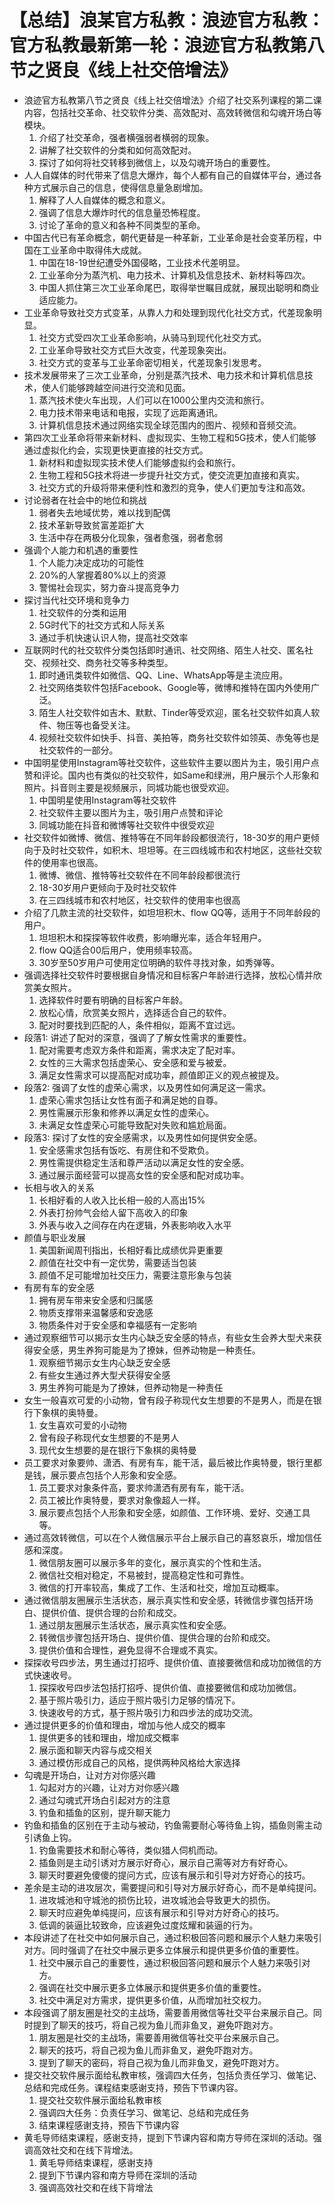 # 【总结】浪某官方私教：浪迹官方私教：官方私教最新第一轮：浪迹官方私教第八节之贤良《线上社交倍增法》

-   浪迹官方私教第八节之贤良《线上社交倍增法》介绍了社交系列课程的第二课内容，包括社交革命、社交软件分类、高效配对、高效转微信和勾魂开场白等模块。
    1.  介绍了社交革命，强者横强弱者横弱的现象。
    2.  讲解了社交软件的分类和如何高效配对。
    3.  探讨了如何将社交转移到微信上，以及勾魂开场白的重要性。
-   人人自媒体的时代带来了信息大爆炸，每个人都有自己的自媒体平台，通过各种方式展示自己的信息，使得信息量急剧增加。
    1.  解释了人人自媒体的概念和意义。
    2.  强调了信息大爆炸时代的信息量恐怖程度。
    3.  讨论了革命的意义和各种不同类型的革命。
-   中国古代已有革命概念，朝代更替是一种革新，工业革命是社会变革历程，中国在工业革命中取得伟大成就。
    1.  中国在18-19世纪遭受外国侵略，工业技术代差明显。
    2.  工业革命分为蒸汽机、电力技术、计算机及信息技术、新材料等四次。
    3.  中国人抓住第三次工业革命尾巴，取得举世瞩目成就，展现出聪明和商业适应能力。
-   工业革命导致社交方式变革，从靠人力和处理到现代化社交方式，代差现象明显。
    1.  社交方式受四次工业革命影响，从骑马到现代化社交方式。
    2.  工业革命导致社交方式巨大改变，代差现象突出。
    3.  社交方式的变革与工业革命密切相关，代差现象引发思考。
-   技术发展带来了三次工业革命，分别是蒸汽技术、电力技术和计算机信息技术，使人们能够跨越空间进行交流和见面。
    1.  蒸汽技术使火车出现，人们可以在1000公里内交流和旅行。
    2.  电力技术带来电话和电报，实现了远距离通讯。
    3.  计算机信息技术通过网络实现全球范围内的图片、视频和音频交流。
-   第四次工业革命将带来新材料、虚拟现实、生物工程和5G技术，使人们能够通过虚拟化约会，实现更快更直接的社交方式。
    1.  新材料和虚拟现实技术使人们能够虚拟约会和旅行。
    2.  生物工程和5G技术将进一步提升社交方式，使交流更加直接和真实。
    3.  社交方式的升级将带来便利性和激烈的竞争，使人们更加专注和高效。
-   讨论弱者在社会中的地位和挑战
    1.  弱者失去地域优势，难以找到配偶
    2.  技术革新导致贫富差距扩大
    3.  生活中存在两极分化现象，强者愈强，弱者愈弱
-   强调个人能力和机遇的重要性
    1.  个人能力决定成功的可能性
    2.  20%的人掌握着80%以上的资源
    3.  警惕社会现实，努力奋斗提高竞争力
-   探讨当代社交环境和竞争力
    1.  社交软件的分类和运用
    2.  5G时代下的社交方式和人际关系
    3.  通过手机快速认识人物，提高社交效率
-   互联网时代的社交软件分类包括即时通讯、社交网络、陌生人社交、匿名社交、视频社交、商务社交等多种类型。
    1.  即时通讯类软件如微信、QQ、Line、WhatsApp等是主流应用。
    2.  社交网络类软件包括Facebook、Google等，微博和推特在国内外使用广泛。
    3.  陌生人社交软件如吉木、默默、Tinder等受欢迎，匿名社交软件如真人软件、物压等也备受关注。
    4.  视频社交软件如快手、抖音、美拍等，商务社交软件如领英、赤兔等也是社交软件的一部分。
-   中国明星使用Instagram等社交软件，这些软件主要以图片为主，吸引用户点赞和评论。国内也有类似的社交软件，如Same和绿洲，用户展示个人形象和照片。抖音则主要是视频展示，同城功能也很受欢迎。
    1.  中国明星使用Instagram等社交软件
    2.  社交软件主要以图片为主，吸引用户点赞和评论
    3.  同城功能在抖音和微博等社交软件中很受欢迎
-   社交软件如微博、微信、推特等在不同年龄段都很流行，18-30岁的用户更倾向于及时社交软件，如积木、坦坦等。在三四线城市和农村地区，这些社交软件的使用率也很高。
    1.  微博、微信、推特等社交软件在不同年龄段都很流行
    2.  18-30岁用户更倾向于及时社交软件
    3.  在三四线城市和农村地区，社交软件的使用率也很高
-   介绍了几款主流的社交软件，如坦坦积木、flow QQ等，适用于不同年龄段的用户。
    1.  坦坦积木和探探等软件收费，影响曝光率，适合年轻用户。
    2.  flow QQ适合00后用户，使用频率较高。
    3.  30岁至50岁用户可使用定位明确的软件寻找对象，如秀弹等。
-   强调选择社交软件时要根据自身情况和目标客户年龄进行选择，放松心情并欣赏美女照片。
    1.  选择软件时要有明确的目标客户年龄。
    2.  放松心情，欣赏美女照片，选择适合自己的软件。
    3.  配对时要找到匹配的人，条件相似，距离不宜过远。
-   段落1: 讲述了配对的深意，强调了了解女性需求的重要性。
    1.  配对需要考虑双方条件和距离，需求决定了配对率。
    2.  女性的三大需求包括虚荣心、安全感和爱与被爱。
    3.  满足女性需求可以提高配对成功率，颜值即正义的观点被提及。
-   段落2: 强调了女性的虚荣心需求，以及男性如何满足这一需求。
    1.  虚荣心需求包括让女性有面子和满足她的自尊。
    2.  男性需展示形象和修养以满足女性的虚荣心。
    3.  未满足女性虚荣心可能导致配对失败和尴尬局面。
-   段落3: 探讨了女性的安全感需求，以及男性如何提供安全感。
    1.  安全感需求包括有饭吃、有房住和不受欺负。
    2.  男性需提供稳定生活和尊严活动以满足女性的安全感。
    3.  通过展示面经营可以提高女性的安全感和配对成功率。
-   长相与收入的关系
    1.  长相好看的人收入比长相一般的人高出15%
    2.  外表打扮帅气会给人留下高收入的印象
    3.  外表与收入之间存在内在逻辑，外表影响收入水平
-   颜值与职业发展
    1.  美国新闻周刊指出，长相好看比成绩优异更重要
    2.  颜值在社交中有一定优势，需要适当包装
    3.  颜值不足可能增加社交压力，需要注意形象与包装
-   有房有车的安全感
    1.  拥有房车带来安全感和归属感
    2.  物质支撑带来温馨感和安逸感
    3.  物质条件对于安全感和幸福感有一定影响
-   通过观察细节可以揭示女生内心缺乏安全感的特点，有些女生会养大型犬来获得安全感，男生养狗可能是为了撩妹，但养动物是一种责任。
    1.  观察细节揭示女生内心缺乏安全感
    2.  有些女生通过养大型犬获得安全感
    3.  男生养狗可能是为了撩妹，但养动物是一种责任
-   女生一般喜欢可爱的小动物，曾有段子称现代女生想要的不是男人，而是在银行下象棋的奥特曼。
    1.  女生喜欢可爱的小动物
    2.  曾有段子称现代女生想要的不是男人
    3.  现代女生想要的是在银行下象棋的奥特曼
-   员工要求对象要帅、潇洒、有房有车，能干活，最后被比作奥特曼，银行里都是钱，展示要点包括个人形象和安全感。
    1.  员工要求对象条件高，要求帅潇洒有房有车，能干活。
    2.  员工被比作奥特曼，要求对象像超人一样。
    3.  展示要点包括个人形象和安全感，如颜值、工作环境、爱好、交通工具等。
-   通过高效转微信，可以在个人微信展示平台上展示自己的喜怒哀乐，增加信任感和深度。
    1.  微信朋友圈可以展示多年的变化，展示真实的个性和生活。
    2.  微信社交相对稳定，不易被封，提高稳定性和可靠性。
    3.  微信的打开率较高，集成了工作、生活和社交，增加互动概率。
-   通过微信朋友圈展示生活状态，展示真实性和安全感，转微信步骤包括开场白、提供价值、提供合理的台阶和成交。
    1.  通过朋友圈展示生活状态，展示真实性和安全感。
    2.  转微信步骤包括开场白、提供价值、提供合理的台阶和成交。
    3.  提供价值和合理性，避免显得不合理或不真实。
-   探探收号四步法，男生通过打招呼、提供价值、直接要微信和成功加微信的方式快速收号。
    1.  探探收号四步法包括打招呼、提供价值、直接要微信和成功加微信。
    2.  基于照片吸引力，适应于照片吸引力足够的情况下。
    3.  快速收号的方式，基于照片吸引力和四步法的成功交流。
-   通过提供更多的价值和理由，增加与他人成交的概率
    1.  提供更多的钱和理由，增加成交概率
    2.  展示面和聊天内容与成交相关
    3.  通过模仿形成自己的风格，提供两种风格给大家选择
-   勾魂是开场白，让对方对你感兴趣
    1.  勾起对方的兴趣，让对方对你感兴趣
    2.  通过勾魂式开场白引起对方的注意
    3.  钓鱼和插鱼的区别，提升聊天能力
-   钓鱼和插鱼的区别在于主动与被动，钓鱼需要耐心等待鱼上钩，插鱼则需主动引诱鱼上钩。
    1.  钓鱼需要技术和耐心等待，类似猎人伺机而动。
    2.  插鱼则是主动引诱对方展示好奇心，展示自己需等对方有好奇心。
    3.  聊天时要避免傻傻的提问方式，应该有展示和引导对方好奇心的技巧。
-   差余是主动的进攻层次，需要提问和引导对方展示好奇心，而不是单纯提问。
    1.  进攻城池和守城池的损伤比较，进攻城池会导致更大的损伤。
    2.  聊天时应避免单纯提问，应该有展示和引导对方好奇心的技巧。
    3.  低调的装逼比较致命，应该避免过度炫耀和装逼的行为。
-   本段讲述了在社交中如何展示自己，通过积极回答问题和展示个人魅力来吸引对方。同时强调了在社交中展示更多立体展示和提供更多价值的重要性。
    1.  社交中展示自己的重要性，通过积极回答问题和展示个人魅力来吸引对方。
    2.  强调在社交中展示更多立体展示和提供更多价值的重要性。
    3.  社交中满足对方需求，提供更多价值，从而增加社交权力。
-   本段强调了朋友圈是社交的主战场，需要善用微信等社交平台来展示自己。同时提到了聊天的技巧，将自己视为鱼儿而非鱼叉，避免吓跑对方。
    1.  朋友圈是社交的主战场，需要善用微信等社交平台来展示自己。
    2.  聊天的技巧，将自己视为鱼儿而非鱼叉，避免吓跑对方。
    3.  提到了聊天的密码，将自己视为鱼儿而非鱼叉，避免吓跑对方。
-   提交社交软件展示面给私教审核，强调四大任务，包括负责任学习、做笔记、总结和完成任务。课程结束感谢支持，预告下节课内容。
    1.  提交社交软件展示面给私教审核
    2.  强调四大任务：负责任学习、做笔记、总结和完成任务
    3.  结束课程感谢支持，预告下节课内容
-   黄毛导师结束课程，感谢支持，提到下节课内容和南方导师在深圳的活动。强调高效社交和在线下背增法。
    1.  黄毛导师结束课程，感谢支持
    2.  提到下节课内容和南方导师在深圳的活动
    3.  强调高效社交和在线下背增法